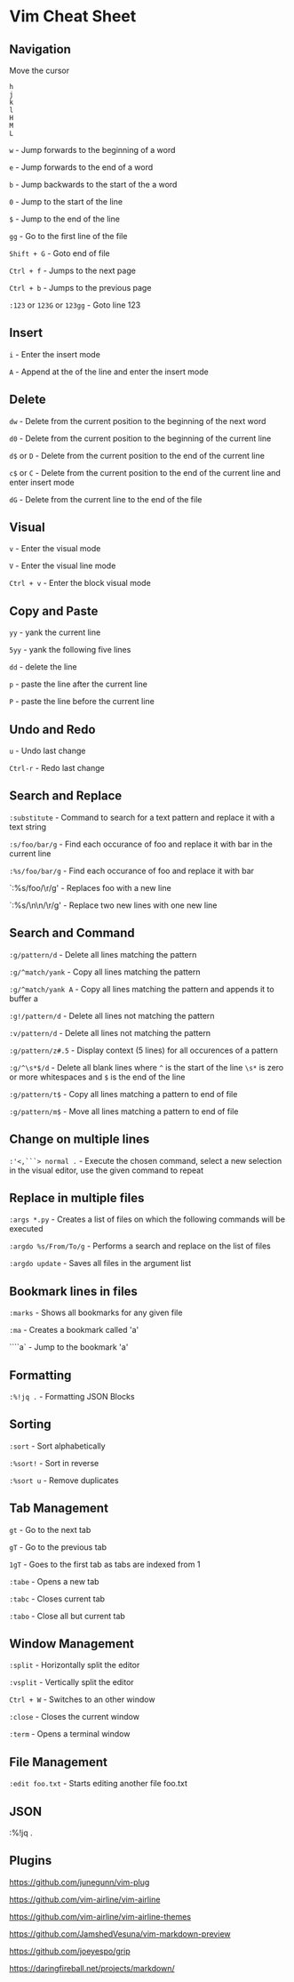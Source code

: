 # Vim Cheat Sheet

## Navigation

Move the cursor

```
h
j
k
l
H
M
L
```

`w` - Jump forwards to the beginning of a word

`e` - Jump forwards to the end of a word

`b` - Jump backwards to the start of the a word

`0` - Jump to the start of the line

`$` - Jump to the end of the line

`gg` - Go to the first line of the file

`Shift + G` - Goto end of file

`Ctrl + f` - Jumps to the next page

`Ctrl + b` - Jumps to the previous page

`:123` or `123G` or `123gg` - Goto line 123

## Insert

`i` - Enter the insert mode

`A` - Append at the of the line and enter the insert mode

## Delete

`dw` - Delete from the current position to the beginning of the next word

`d0` - Delete from the current position to the beginning of the current line

`d$` or `D` - Delete from the current position to the end of the current line

`c$` or `C` - Delete from the current position to the end of the current line and enter insert mode

`dG` - Delete from the current line to the end of the file

## Visual

`v` - Enter the visual mode

`V` - Enter the visual line mode

`Ctrl + v` - Enter the block visual mode

## Copy and Paste

`yy` - yank the current line

`5yy` - yank the following five lines

`dd` - delete the line

`p` - paste the line after the current line

`P` - paste the line before the current line

## Undo and Redo

`u` - Undo last change

`Ctrl-r` - Redo last change

## Search and Replace

`:substitute` - Command to search for a text pattern and replace it with a text string

`:s/foo/bar/g` - Find each occurance of foo and replace it with bar in the current line

`:%s/foo/bar/g` - Find each occurance of foo and replace it with bar

`:%s/foo/\r/g' - Replaces foo with a new line

`:%s/\n\n/\r/g' - Replace two new lines with one new line

## Search and Command

`:g/pattern/d` - Delete all lines matching the pattern

`:g/^match/yank` - Copy all lines matching the pattern

`:g/^match/yank A` - Copy all lines matching the pattern and appends it to buffer a

`:g!/pattern/d` - Delete all lines not matching the pattern

`:v/pattern/d` - Delete all lines not matching the pattern

`:g/pattern/z#.5` - Display context (5 lines) for all occurences of a pattern

`:g/^\s*$/d` - Delete all blank lines where `^` is the start of the line `\s*` is zero or more whitespaces and `$` is the end of the line

`:g/pattern/t$` - Copy all lines matching a pattern to end of file

`:g/pattern/m$` - Move all lines matching a pattern to end of file

## Change on multiple lines

`:'<,```> normal .` - Execute the chosen command, select a new selection in the visual editor, use the given command to repeat

## Replace in multiple files

`:args *.py` - Creates a list of files on which the following commands will be executed

`:argdo %s/From/To/g` - Performs a search and replace on the list of files

`:argdo update` - Saves all files in the argument list

## Bookmark lines in files

`:marks` - Shows all bookmarks for any given file

`:ma` - Creates a bookmark called 'a'

````a` - Jump to the bookmark 'a'

## Formatting

`:%!jq .` - Formatting JSON Blocks

## Sorting

`:sort` - Sort alphabetically

`:%sort!` - Sort in reverse

`:%sort u` - Remove duplicates

## Tab Management

`gt` - Go to the next tab

`gT` - Go to the previous tab

`1gT` - Goes to the first tab as tabs are indexed from 1

`:tabe` - Opens a new tab

`:tabc` - Closes current tab

`:tabo` - Close all but current tab

## Window Management

`:split` - Horizontally split the editor

`:vsplit` - Vertically split the editor

`Ctrl + W` - Switches to an other window

`:close` - Closes the current window

`:term` - Opens a terminal window

## File Management

`:edit foo.txt` - Starts editing another file foo.txt

## JSON

:%!jq .

## Plugins

https://github.com/junegunn/vim-plug

https://github.com/vim-airline/vim-airline

https://github.com/vim-airline/vim-airline-themes

https://github.com/JamshedVesuna/vim-markdown-preview

https://github.com/joeyespo/grip

https://daringfireball.net/projects/markdown/

